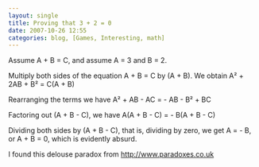```yaml
---
layout: single
title: Proving that 3 + 2 = 0
date: 2007-10-26 12:55
categories: blog, [Games, Interesting, math]
---
```

Assume A + B = C, and assume A = 3 and B = 2.

Multiply both sides of the equation A + B = C by (A + B).
We obtain A² + 2AB + B² = C(A + B)

Rearranging the terms we have
A² + AB - AC = - AB - B² + BC

Factoring out (A + B - C), we have
A(A + B - C) = - B(A + B - C)

Dividing both sides by (A + B - C), that is, dividing by zero, we get A = - B, or A + B = 0, which is evidently absurd.

I found this delouse paradox from <a href="http://www.paradoxes.co.uk/#arith2">http://www.paradoxes.co.uk</a>
